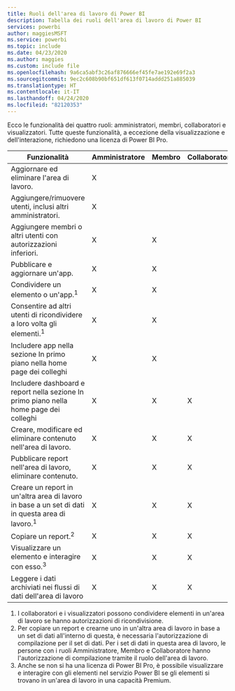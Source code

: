 ```yaml
---
title: Ruoli dell'area di lavoro di Power BI
description: Tabella dei ruoli dell'area di lavoro di Power BI
services: powerbi
author: maggiesMSFT
ms.service: powerbi
ms.topic: include
ms.date: 04/23/2020
ms.author: maggies
ms.custom: include file
ms.openlocfilehash: 9a6ca5abf3c26af876666ef45fe7ae192e69f2a3
ms.sourcegitcommit: 9ec2c608b90bf651df613f0714addd251a885039
ms.translationtype: HT
ms.contentlocale: it-IT
ms.lasthandoff: 04/24/2020
ms.locfileid: "82120353"
---
```

Ecco le funzionalità dei quattro ruoli: amministratori, membri, collaboratori e visualizzatori. Tutte queste funzionalità, a eccezione della visualizzazione e dell'interazione, richiedono una licenza di Power BI Pro.

|Funzionalità   | Amministratore  | Membro  | Collaboratore  | Visualizzatore |
|---|---|---|---|---|
| Aggiornare ed eliminare l'area di lavoro.  | X  |   |   |   | 
| Aggiungere/rimuovere utenti, inclusi altri amministratori.  | X  |   |   |   |
| Aggiungere membri o altri utenti con autorizzazioni inferiori.  |  X | X  |   |   |
| Pubblicare e aggiornare un'app. |  X | X  |   |   |
| Condividere un elemento o un'app.<sup>1</sup> |  X | X  |   |   |
| Consentire ad altri utenti di ricondividere a loro volta gli elementi.<sup>1</sup> |  X | X  |   |   |
| Includere app nella sezione In primo piano nella home page dei colleghi |  X | X  |   |   |
| Includere dashboard e report nella sezione In primo piano nella home page dei colleghi |  X | X  | X |   |
| Creare, modificare ed eliminare contenuto nell'area di lavoro.  |  X | X  | X  |   |
| Pubblicare report nell'area di lavoro, eliminare contenuto.  |  X | X  | X  |   |
| Creare un report in un'altra area di lavoro in base a un set di dati in questa area di lavoro.<sup>1</sup> |  X | X  | X  |   |
| Copiare un report.<sup>2</sup> | X | X | X |  |
| Visualizzare un elemento e interagire con esso.<sup>3</sup> |  X | X  | X  | X  |
| Leggere i dati archiviati nei flussi di dati dell'area di lavoro | X | X | X | X |

1. I collaboratori e i visualizzatori possono condividere elementi in un'area di lavoro se hanno autorizzazioni di ricondivisione.
2. Per copiare un report e crearne uno in un'altra area di lavoro in base a un set di dati all'interno di questa, è necessaria l'autorizzazione di compilazione per il set di dati. Per i set di dati in questa area di lavoro, le persone con i ruoli Amministratore, Membro e Collaboratore hanno l'autorizzazione di compilazione tramite il ruolo dell'area di lavoro.
3. Anche se non si ha una licenza di Power BI Pro, è possibile visualizzare e interagire con gli elementi nel servizio Power BI se gli elementi si trovano in un'area di lavoro in una capacità Premium.

